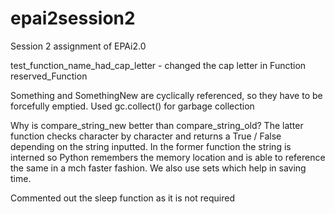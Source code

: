 # epai2session2
Session 2 assignment of EPAi2.0


test_function_name_had_cap_letter - changed the cap letter in Function reserved_Function

Something and SomethingNew are cyclically referenced, so they have to be forcefully emptied.
Used gc.collect() for garbage collection

Why is compare_string_new better than compare_string_old? The latter function checks character by character and returns a True / False 
depending on the string inputted. In the former function the string is interned so Python remembers the memory location and is able to 
reference the same in a mch faster fashion. We also use sets which help in saving time.


Commented out the sleep function as it is not required
